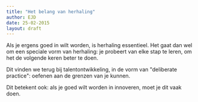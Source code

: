 ```yaml
---
title: "Het belang van herhaling"
author: EJD
date: 25-02-2015
layout: draft
---
```


Als je ergens goed in wilt worden, is herhaling essentieel. Het gaat dan wel om een speciale vorm van herhaling: je probeert van elke stap te leren, om het de volgende keren beter te doen.

Dit vinden we terug bij talentontwikkeling, in de vorm van "deliberate practice": oefenen aan de grenzen van je kunnen.


Dit betekent ook: als je goed wilt worden in innoveren, moet je dit vaak doen.

